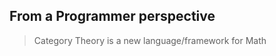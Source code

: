 From a Programmer perspective
----------------

> Category Theory is a new language/framework for Math
